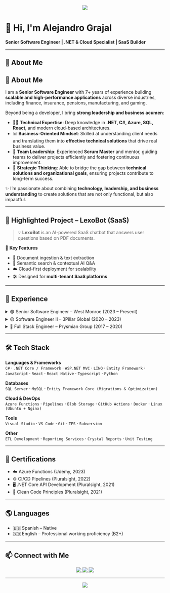 <!-- Banner -->
<p align="center">
  <img src="https://capsule-render.vercel.app/api?type=waving&color=0:004aad,100:00ffcc&height=180&section=header&text=Alejandro%20Grajal&fontSize=45&fontColor=ffffff&animation=fadeIn" />
</p>

# 👋 Hi, I'm Alejandro Grajal  

**Senior Software Engineer | .NET & Cloud Specialist | SaaS Builder**  

---

## 🚀 About Me  

## 🚀 About Me  

I am a **Senior Software Engineer** with 7+ years of experience building **scalable and high-performance applications** across diverse industries, including finance, insurance, pensions, manufacturing, and gaming.  

Beyond being a developer, I bring **strong leadership and business acumen**:  
- 👨‍💻 **Technical Expertise**: Deep knowledge in **.NET, C#, Azure, SQL, React**, and modern cloud-based architectures.  
- 📊 **Business-Oriented Mindset**: Skilled at understanding client needs and translating them into **effective technical solutions** that drive real business value.  
- 🤝 **Team Leadership**: Experienced **Scrum Master** and mentor, guiding teams to deliver projects efficiently and fostering continuous improvement.  
- 🧭 **Strategic Thinking**: Able to bridge the gap between **technical solutions and organizational goals**, ensuring projects contribute to long-term success.  

✨ I’m passionate about combining **technology, leadership, and business understanding** to create solutions that are not only functional, but also impactful.  

---

## 🧩 Highlighted Project – **LexoBot (SaaS)**  

> 💡 **LexoBot** is an AI-powered SaaS chatbot that answers user questions based on PDF documents.  

🔹 **Key Features**  
- 📄 Document ingestion & text extraction  
- 🤖 Semantic search & contextual AI Q&A  
- ☁️ Cloud-first deployment for scalability  
- 🛠️ Designed for **multi-tenant SaaS platforms**  

---

## 💼 Experience  

<details>
  <summary>🟢 Senior Software Engineer – West Monroe (2023 – Present)</summary>
  <ul>
    <li>Developed scalable solutions for a <b>gambling industry client</b>.</li>
    <li>Tech stack: <b>.NET Core (backend), React / React Native (frontend)</b>.</li>
    <li>Optimized Azure pipelines & SQL → <b>+30% scalability</b>.</li>
    <li>Mentored engineers → <b>+15% team efficiency</b>.</li>
  </ul>
</details>

<details>
  <summary>🟡 Software Engineer II – 3Pillar Global (2020 – 2023)</summary>
  <ul>
    <li>Delivered key systems for <b>BCR</b> and <b>CCSS</b> (insurance & pensions).</li>
    <li>Improved operational efficiency by <b>20%</b> with Agile practices.</li>
    <li>Built pension management systems, insurance ERP, and financial projections tools.</li>
  </ul>
</details>

<details>
  <summary>🔵 Full Stack Engineer – Prysmian Group (2017 – 2020)</summary>
  <ul>
    <li>Led end-to-end development for finance, logistics & manufacturing.</li>
    <li>Established UI/UX standards for web solutions.</li>
    <li>Integrated 3rd-party systems across <b>Costa Rica, Mexico & Brazil</b>.</li>
  </ul>
</details>

---

## 🛠️ Tech Stack  

**Languages & Frameworks**  
`C#` · `.NET Core / Framework` · `ASP.NET MVC` · `LINQ` · `Entity Framework` · `JavaScript` · `React` · `React Native` · `Typescript` · `Python`   

**Databases**  
`SQL Server` · `MySQL` · `Entity Framework Core (Migrations & Optimization)`  

**Cloud & DevOps**  
`Azure Functions` · `Pipelines` · `Blob Storage` · `GitHub Actions` · `Docker` · `Linux (Ubuntu + Nginx)`  

**Tools**  
`Visual Studio` · `VS Code` · `Git` · `TFS` · `Subversion`  

**Other**  
`ETL Development` · `Reporting Services` · `Crystal Reports` · `Unit Testing`  

---

## 📜 Certifications  

- ☁️ Azure Functions (Udemy, 2023)  
- ⚙️ CI/CD Pipelines (Pluralsight, 2022)  
- 🖥️ .NET Core API Development (Pluralsight, 2021)  
- 🧹 Clean Code Principles (Pluralsight, 2021)  

---

## 🌎 Languages  

- 🇪🇸 Spanish – Native  
- 🇬🇧 English – Professional working proficiency (B2+)  

---

## 📫 Connect with Me  

<p align="center">
  <a href="https://www.linkedin.com/in/alejandro-grajal" target="_blank">
    <img src="https://img.shields.io/badge/LinkedIn-Alejandro%20Grajal-blue?logo=linkedin&style=for-the-badge" />
  </a>
  <a href="https://github.com/alejandro-grajal" target="_blank">
    <img src="https://img.shields.io/badge/GitHub-alejandro--grajal-black?logo=github&style=for-the-badge" />
  </a>
  <a href="mailto:alejogr97@gmail.com">
    <img src="https://img.shields.io/badge/Email-alejogr97%40gmail.com-red?logo=gmail&style=for-the-badge" />
  </a>
</p>

---

<p align="center">
  <img src="https://capsule-render.vercel.app/api?type=waving&color=0:00ffcc,100:004aad&height=120&section=footer"/>
</p>

